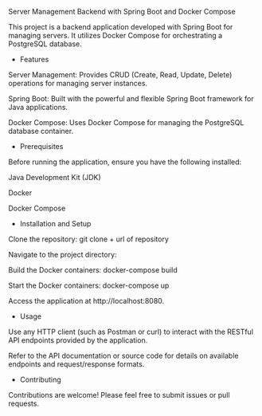 Server Management Backend with Spring Boot and Docker Compose

This project is a backend application developed with Spring Boot for managing servers. It utilizes Docker Compose for orchestrating a PostgreSQL database.

- Features

Server Management: Provides CRUD (Create, Read, Update, Delete) operations for managing server instances.

Spring Boot: Built with the powerful and flexible Spring Boot framework for Java applications.

Docker Compose: Uses Docker Compose for managing the PostgreSQL database container.

- Prerequisites

Before running the application, ensure you have the following installed:

Java Development Kit (JDK)

Docker

Docker Compose

- Installation and Setup

Clone the repository: git clone + url of repository

Navigate to the project directory:

Build the Docker containers: docker-compose build

Start the Docker containers: docker-compose up

Access the application at http://localhost:8080.

- Usage

Use any HTTP client (such as Postman or curl) to interact with the RESTful API endpoints provided by the application.

Refer to the API documentation or source code for details on available endpoints and request/response formats.

- Contributing

Contributions are welcome! Please feel free to submit issues or pull requests.
